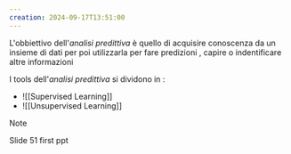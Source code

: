 ```yaml
---
creation: 2024-09-17T13:51:00
---
```


L'obbiettivo dell'*analisi predittiva* è quello di acquisire conoscenza da un insieme di dati per poi utilizzarla per fare predizioni , capire o indentificare altre informazioni

I tools dell'*analisi predittiva* si dividono in : 
+ ![[Supervised Learning]]
+ ![[Unsupervised Learning]]

>[!note] 
>Slide 51 first ppt